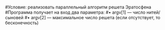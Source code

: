 #Условие: реализовать параллельный алгоритм решета Эратосфена
#Программа получает на вход два параметра:
#• argv[1] — число нитей/сыновей
#• argv[2] — максимальное число решета (если отсутствует, то бесконечность)
